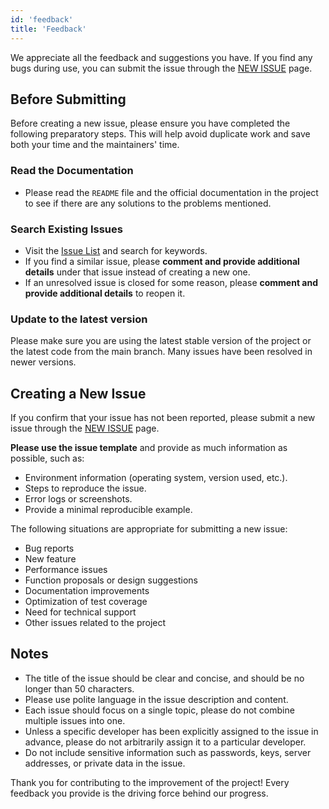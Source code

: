 ```yaml
---
id: 'feedback'
title: 'Feedback'
---
```


We appreciate all the feedback and suggestions you have. If you find any bugs during use, you can submit the issue through the [NEW ISSUE](https://github.com/apache/fesod/issues/new/choose) page.

## Before Submitting

Before creating a new issue, please ensure you have completed the following preparatory steps. This will help avoid duplicate work and save both your time and the maintainers' time.

### Read the Documentation

- Please read the `README` file and the official documentation in the project to see if there are any solutions to the problems mentioned.

### Search Existing Issues

- Visit the [Issue List](https://github.com/apache/fesod/issues) and search for keywords.
- If you find a similar issue, please **comment and provide additional details** under that issue instead of creating a new one.
- If an unresolved issue is closed for some reason, please **comment and provide additional details** to reopen it.

### Update to the latest version

Please make sure you are using the latest stable version of the project or the latest code from the main branch. Many issues have been resolved in newer versions.

## Creating a New Issue

If you confirm that your issue has not been reported, please submit a new issue through the [NEW ISSUE](https://github.com/apache/fesod/issues/new/choose) page.

**Please use the issue template** and provide as much information as possible, such as:

- Environment information (operating system, version used, etc.).
- Steps to reproduce the issue.
- Error logs or screenshots.
- Provide a minimal reproducible example.

The following situations are appropriate for submitting a new issue:

- Bug reports
- New feature
- Performance issues
- Function proposals or design suggestions
- Documentation improvements
- Optimization of test coverage
- Need for technical support
- Other issues related to the project

## Notes

- The title of the issue should be clear and concise, and should be no longer than 50 characters.
- Please use polite language in the issue description and content.
- Each issue should focus on a single topic, please do not combine multiple issues into one.
- Unless a specific developer has been explicitly assigned to the issue in advance, please do not arbitrarily assign it to a particular developer.
- Do not include sensitive information such as passwords, keys, server addresses, or private data in the issue.

Thank you for contributing to the improvement of the project! Every feedback you provide is the driving force behind our progress.

